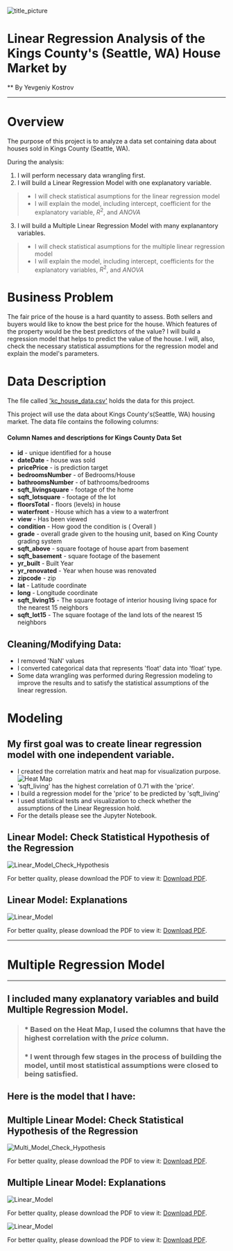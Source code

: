 ![title_picture](images/seattle.jpg)
# Linear Regression Analysis of the Kings County's (Seattle, WA) House Market by
** By Yevgeniy Kostrov
***

# Overview
The purpose of this project is to analyze a data set containing data 
about houses sold in Kings County (Seattle, WA). 

During the analysis:
1. I will perform necessary data wrangling first.
2. I will build a Linear Regression Model with one explanatory variable.
> * I will check statistical asumptions for the linear regression model
> * I will explain the model, including intercept, coefficient for the explanatory variable, $R^2$, and *ANOVA*
3. I will build a Multiple Linear Regression Model with many explanantory variables.
> * I will check statistical asumptions for the multiple linear regression model
> * I will explain the model, including intercept, coefficients for the explanatory variables, $R^2$, and *ANOVA*

# Business Problem

The fair price of the house is a hard quantity to assess.
Both sellers and buyers would like to know the best price for the house. 
Which features of the property would be the best predictors of the value?
I will build a regression model that helps to predict the value of the house. 
I will, also, check the necessary statistical assumptions for the regression model 
and explain the model's parameters. 

# Data Description
The file called ['kc_house_data.csv'](https://github.com/ekostrov/SeattleHouseMultiLinearRegression/blob/main/data/kc_house_data.csv) holds the data for this project.

This project will use the data about Kings County's(Seattle, WA) housing market. The data file contains the following columns:
#### Column Names and descriptions for Kings County Data Set
* **id** - unique identified for a house
* **dateDate** - house was sold
* **pricePrice** -  is prediction target
* **bedroomsNumber** -  of Bedrooms/House
* **bathroomsNumber** -  of bathrooms/bedrooms
* **sqft_livingsquare** -  footage of the home
* **sqft_lotsquare** -  footage of the lot
* **floorsTotal** -  floors (levels) in house
* **waterfront** - House which has a view to a waterfront
* **view** - Has been viewed
* **condition** - How good the condition is ( Overall )
* **grade** - overall grade given to the housing unit, based on King County grading system
* **sqft_above** - square footage of house apart from basement
* **sqft_basement** - square footage of the basement
* **yr_built** - Built Year
* **yr_renovated** - Year when house was renovated
* **zipcode** - zip
* **lat** - Latitude coordinate
* **long** - Longitude coordinate
* **sqft_living15** - The square footage of interior housing living space for the nearest 15 neighbors
* **sqft_lot15** - The square footage of the land lots of the nearest 15 neighbors

## Cleaning/Modifying Data:

* I removed 'NaN' values
* I converted categorical data that represents 'float' data into 'float' type.
* Some data wrangling was performed during Regression modeling to improve the results and to satisfy the statistical assumptions of the linear regression.


# Modeling

## My first goal was to create linear regression model with one independent variable.
* I created the correlation matrix and heat map for visualization purpose.
![Heat Map](images/heat_map.png)
* 'sqft_living' has the highest correlation of  0.71 with the 'price'. 
* I build a regression model for the 'price' to be predicted by 'sqft_living'
* I used statistical tests and visualization to check whether the assumptions of the Linear Regression hold.
* For the details please see the Jupyter Notebook.
## Linear Model: Check Statistical Hypothesis of the Regression
![Linear_Model_Check_Hypothesis](images/stat_hypot_linear_model.png)
<embed src="https://github.com/ekostrov/SeattleHouseMultiLinearRegression/blob/main/images/document2.png">
        <p> For better quality, please download the PDF to view it: <a href="https://github.com/ekostrov/SeattleHouseMultiLinearRegression/blob/main/images/document2.pdf">Download PDF</a>.</p>
</embed>
</object>
## Linear Model: Explanations
![Linear_Model](images/Linear_Model.png)
<embed src="https://github.com/ekostrov/SeattleHouseMultiLinearRegression/blob/main/images/document.png">
        <p> For better quality, please download the PDF to view it: <a href="https://github.com/ekostrov/SeattleHouseMultiLinearRegression/blob/main/images/document.pdf">Download PDF</a>.</p>
</embed>
</object>
***
# Multiple Regression Model
***

## I included many explanatory variables and build Multiple Regression Model.
> ### * Based on the Heat Map, I used the columns that have the highest correlation with the *price* column.
>### * I went through few stages in the process of building the model, until most statistical assumptions were closed to being satisfied.
## Here  is the model that I have:
## Multiple Linear Model: Check Statistical Hypothesis of the Regression
![Multi_Model_Check_Hypothesis](images/document3.png)
<embed src="https://github.com/ekostrov/SeattleHouseMultiLinearRegression/blob/main/images/document3.png">
        <p> For better quality, please download the PDF to view it: <a href="https://github.com/ekostrov/SeattleHouseMultiLinearRegression/blob/main/images/document3.pdf">Download PDF</a>.</p>
</embed>
## Multiple Linear Model: Explanations
![Linear_Model](images/document4.png)
<embed src="https://github.com/ekostrov/SeattleHouseMultiLinearRegression/blob/main/images/document4.png">
        <p> For better quality, please download the PDF to view it: <a href="https://github.com/ekostrov/SeattleHouseMultiLinearRegression/blob/main/images/document4.pdf">Download PDF</a>.</p>
</embed>
</object>
![Linear_Model](images/document4_b.png)
<embed src="https://github.com/ekostrov/SeattleHouseMultiLinearRegression/blob/main/images/document4_b.png">
        <p> For better quality, please download the PDF to view it: <a href="https://github.com/ekostrov/SeattleHouseMultiLinearRegression/blob/main/images/document4_b.pdf">Download PDF</a>.</p>
</embed>
</object>
